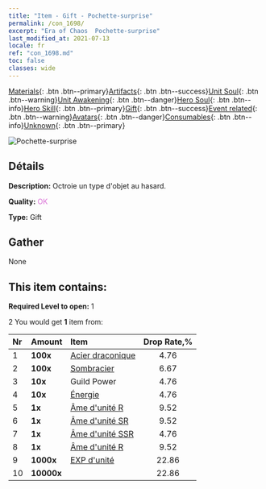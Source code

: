 ```yaml
---
title: "Item - Gift - Pochette-surprise"
permalink: /con_1698/
excerpt: "Era of Chaos  Pochette-surprise"
last_modified_at: 2021-07-13
locale: fr
ref: "con_1698.md"
toc: false
classes: wide
---
```

 [Materials](/ItemsFR/){: .btn .btn--primary}[Artifacts](/ItemsFR/Artifacts/){: .btn .btn--success}[Unit Soul](/ItemsFR/UnitSoul/){: .btn .btn--warning}[Unit Awakening](/ItemsFR/UnitAwakening/){: .btn .btn--danger}[Hero Soul](/ItemsFR/HeroSoul/){: .btn .btn--info}[Hero Skill](/ItemsFR/HeroSkill/){: .btn .btn--primary}[Gift](/ItemsFR/Gift/){: .btn .btn--success}[Event related](/ItemsFR/Events/){: .btn .btn--warning}[Avatars](/ItemsFR/Avatars/){: .btn .btn--danger}[Consumables](/ItemsFR/Consumables/){: .btn .btn--info}[Unknown](/ItemsFR/Unknown/){: .btn .btn--primary}

 ![Pochette-surprise](/images/t/i_907314.png)

## Détails
 **Description:** Octroie un type d'objet au hasard.

 **Quality:** <span style="color: #DA70D6">OK</span>

 **Type:** Gift

## Gather

  None

## This item contains:

 **Required Level to open:** 1

 2 You would get **1** item  from:

  | Nr | Amount |     Item    | Drop Rate,% |
  |:---|:-------|:------------|:---------:|
  | 1 |  **100x** | [Acier draconique](/ItemsFR/con_880/) | 4.76 | 
  | 2 |  **100x** | [Sombracier](/ItemsFR/con_881/) | 6.67 | 
  | 3 |  **10x** | Guild Power | 4.76 | 
  | 4 |  **10x** | [Énergie](/ItemsFR/con_900/) | 4.76 | 
  | 5 |  **1x** | [Âme d'unité R](/ItemsFR/con_533/) | 9.52 | 
  | 6 |  **1x** | [Âme d'unité SR](/ItemsFR/con_534/) | 9.52 | 
  | 7 |  **1x** | [Âme d'unité SSR](/ItemsFR/con_535/) | 4.76 | 
  | 8 |  **1x** | [Âme d'unité R](/ItemsFR/con_533/) | 9.52 | 
  | 9 |  **1000x** | [EXP d'unité](/ItemsFR/con_902/) | 22.86 | 
  | 10 |  **10000x** | <i class="fas fa-coins"/> | 22.86 | 
